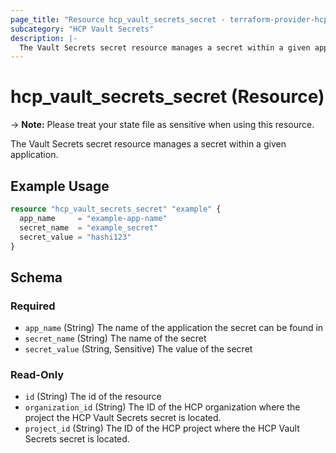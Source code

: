 ```yaml
---
page_title: "Resource hcp_vault_secrets_secret - terraform-provider-hcp"
subcategory: "HCP Vault Secrets"
description: |-
  The Vault Secrets secret resource manages a secret within a given application.
---
```


# hcp_vault_secrets_secret (Resource)

-> **Note:** Please treat your state file as sensitive when using this resource.

The Vault Secrets secret resource manages a secret within a given application.

## Example Usage

```terraform
resource "hcp_vault_secrets_secret" "example" {
  app_name     = "example-app-name"
  secret_name  = "example_secret"
  secret_value = "hashi123"
}
```

<!-- schema generated by tfplugindocs -->
## Schema

### Required

- `app_name` (String) The name of the application the secret can be found in
- `secret_name` (String) The name of the secret
- `secret_value` (String, Sensitive) The value of the secret

### Read-Only

- `id` (String) The id of the resource
- `organization_id` (String) The ID of the HCP organization where the project the HCP Vault Secrets secret is located.
- `project_id` (String) The ID of the HCP project where the HCP Vault Secrets secret is located.
